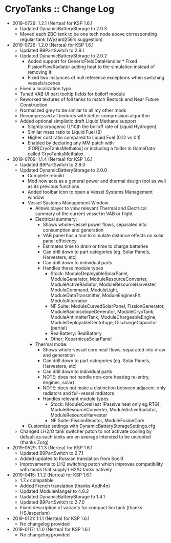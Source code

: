 # CryoTanks :: Change Log

* 2019-0729: 1.2.1 (Nertea) for KSP 1.6.1
	+ Updated DynamicBatteryStorage to 2.0.3
	+ Moved each ZBO tank to be one tech node above corresponding regular tank (Wyzard256's suggestion)
* 2019-0726: 1.2.0 (Nertea) for KSP 1.6.1
	+ Updated B9PartSwitch to 2.8.1
	+ Updated DynamicBatteryStorage to 2.0.2
		- Added support for GenericFieldDataHandler     * Fixed FissionFlowRadiator adding heat to the simulation instead of removing it
		- Fixed two instances of null reference exceptions when switching vessels/scenes
	+ Fixed a localization typo
	+ Tuned VAB UI part tooltip fields for boiloff module
	+ Reworked textures of foil tanks to match Restock and Near Future Construction
	+ Normalized grey to be similar to all my other mods
	+ Recompressed all textures with better compression algorithm
	+ Added optional simplistic draft Liquid Methane support
		- Slightly cryogenic (1/10th the boiloff rate of Liquid Hydrogen)
		- Similar mass ratio to Liquid Fuel (9)
		- Higher cost ratio compared to Liquid Fuel (0.12 vs 0.1)
		- Enabled by declaring any MM patch with :FOR[CryoTanksMethalox] or including a folder in GameData called CryoTanksMethalox
* 2019-0709: 1.1.4 (Nertea) for KSP 1.6.1
	+ Updated B9PartSwitch to 2.8.0
	+ Updated DynamicBatteryStorage to 2.0.0
		- Complete rebuild
		- Mod now acts as a general power and thermal design tool as well as its previous functions
		- Added toolbar icon to open a Vessel Systems Management window
		- Vessel Systems Management Window
			- Allows player to view relevant Thermal and Electrical summary of the current vessel in VAB or flight
			- Electrical summary:
				- Shows whole-vessel power flows, separated into consumption and generation
				- VAB panel has a tool to simulate distance effects on solar panel efficiency
				- Estimates time to drain or time to charge batteries
				- Can drill down to part categories (eg. Solar Panels, Harvesters, etc)
				- Can drill down to individual parts
				- Handles these module types
					- Stock: ModuleDeployableSolarPanel, ModuleGenerator, ModuleResourceConverter, ModuleActiveRadiator, ModuleResourceHarvester, ModuleCommand, ModuleLight, ModuleDataTransmitter, ModuleEnginesFX, ModuleAlternator
					- NF Suite: ModuleCurvedSolarPanel, FissionGenerator, ModuleRadioisotopeGenerator, ModuleCryoTank, ModuleAntimatterTank, ModuleChargeableEngine, ModuleDeployableCentrifuge, DischargeCapacitor (partial)
					- RealBattery: RealBattery
					- Other: KopernicusSolarPanel
			- Thermal mode:
				- Shows whole-vessel core heat flows, separated into draw and generation
				- Can drill down to part categories (eg. Solar Panels, Harvesters, etc)
				- Can drill down to individual parts
				- NOTE: does not handle non-core heat(eg re-entry, engines, solar)
				- NOTE: does not make a distinction between adjacent-only radiators and full-vessel radiators
				- Handles relevant module types
					- Stock: ModuleCoreHeat (Passive heat only eg RTG), ModuleResourceConverter, ModuleActiveRadiator, ModuleResourceHarvester
					- NF Suite: FissionReactor, ModuleFusionCore
		- Customize settings with DynamicBatteryStorageSettings.cfg
	+ Changed LH2/O tank switcher patch to not activate cooling by default as such tanks are on average intended to be uncooled (thanks Zorg)
* 2019-0529: 1.1.3 (Nertea) for KSP 1.6.1
	+ Updated B9PartSwitch to 2.7.1
	+ Added updates to Russian translation from Sool3
	+ Improvements to LH2 switching patch which improves compatibility with mods that supply LH2/O tanks natively
* 2019-0415: 1.1.2 (Nertea) for KSP 1.6.1
	+ 1.7.x compatible
	+ Added French translation (thanks Aodh4n)
	+ Updated ModuleManger to 4.0.2
	+ Updated DynamicBatteryStorage to 1.4.1
	+ Updated B9PartSwitch to 2.7.0
	+ Fixed description of variants for compact 5m tank (thanks HSJasperism)
* 2019-0121: 1.1.1 (Nertea) for KSP 1.6.1
	+ No changelog provided
* 2019-0117: 1.1.0 (Nertea) for KSP 1.6.1
	+ No changelog provided

